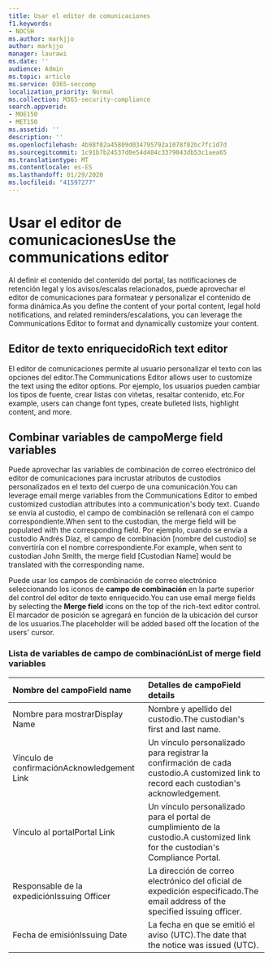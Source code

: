 ```yaml
---
title: Usar el editor de comunicaciones
f1.keywords:
- NOCSH
ms.author: markjjo
author: markjjo
manager: laurawi
ms.date: ''
audience: Admin
ms.topic: article
ms.service: O365-seccomp
localization_priority: Normal
ms.collection: M365-security-compliance
search.appverid:
- MOE150
- MET150
ms.assetid: ''
description: ''
ms.openlocfilehash: 4b98f02a45809d034795792a1078f02bc7fc1d7d
ms.sourcegitcommit: 1c91b7b24537d0e54d484c3379043db53c1aea65
ms.translationtype: MT
ms.contentlocale: es-ES
ms.lasthandoff: 01/29/2020
ms.locfileid: "41597277"
---
```

# <a name="use-the-communications-editor"></a><span data-ttu-id="87b44-102">Usar el editor de comunicaciones</span><span class="sxs-lookup"><span data-stu-id="87b44-102">Use the communications editor</span></span>

<span data-ttu-id="87b44-103">Al definir el contenido del contenido del portal, las notificaciones de retención legal y los avisos/escalas relacionados, puede aprovechar el editor de comunicaciones para formatear y personalizar el contenido de forma dinámica.</span><span class="sxs-lookup"><span data-stu-id="87b44-103">As you define the content of your portal content, legal hold notifications, and related reminders/escalations, you can leverage the Communications Editor to format and dynamically customize your content.</span></span>

## <a name="rich-text-editor"></a><span data-ttu-id="87b44-104">Editor de texto enriquecido</span><span class="sxs-lookup"><span data-stu-id="87b44-104">Rich text editor</span></span> 

<span data-ttu-id="87b44-105">El editor de comunicaciones permite al usuario personalizar el texto con las opciones del editor.</span><span class="sxs-lookup"><span data-stu-id="87b44-105">The Communications Editor allows user to customize the text using the editor options.</span></span> <span data-ttu-id="87b44-106">Por ejemplo, los usuarios pueden cambiar los tipos de fuente, crear listas con viñetas, resaltar contenido, etc.</span><span class="sxs-lookup"><span data-stu-id="87b44-106">For example, users can change font types, create bulleted lists, highlight content, and more.</span></span> 

## <a name="merge-field-variables"></a><span data-ttu-id="87b44-107">Combinar variables de campo</span><span class="sxs-lookup"><span data-stu-id="87b44-107">Merge field variables</span></span>

<span data-ttu-id="87b44-108">Puede aprovechar las variables de combinación de correo electrónico del editor de comunicaciones para incrustar atributos de custodios personalizados en el texto del cuerpo de una comunicación.</span><span class="sxs-lookup"><span data-stu-id="87b44-108">You can leverage email merge variables from the Communications Editor to embed customized custodian attributes into a communication's body text.</span></span> <span data-ttu-id="87b44-109">Cuando se envía al custodio, el campo de combinación se rellenará con el campo correspondiente.</span><span class="sxs-lookup"><span data-stu-id="87b44-109">When sent to the custodian, the merge field will be populated with the corresponding field.</span></span> <span data-ttu-id="87b44-110">Por ejemplo, cuando se envía a custodio Andrés Díaz, el campo de combinación [nombre del custodio] se convertiría con el nombre correspondiente.</span><span class="sxs-lookup"><span data-stu-id="87b44-110">For example, when sent to custodian John Smith, the merge field [Custodian Name] would be translated with the corresponding name.</span></span> 

<span data-ttu-id="87b44-111">Puede usar los campos de combinación de correo electrónico seleccionando los iconos de **campo de combinación** en la parte superior del control del editor de texto enriquecido.</span><span class="sxs-lookup"><span data-stu-id="87b44-111">You can use email merge fields by selecting the **Merge field** icons on the top of the rich-text editor control.</span></span> <span data-ttu-id="87b44-112">El marcador de posición se agregará en función de la ubicación del cursor de los usuarios.</span><span class="sxs-lookup"><span data-stu-id="87b44-112">The placeholder will be added based off the location of the users' cursor.</span></span> 

### <a name="list-of-merge-field-variables"></a><span data-ttu-id="87b44-113">Lista de variables de campo de combinación</span><span class="sxs-lookup"><span data-stu-id="87b44-113">List of merge field variables</span></span>

| <span data-ttu-id="87b44-114">Nombre del campo</span><span class="sxs-lookup"><span data-stu-id="87b44-114">Field name</span></span>                  | <span data-ttu-id="87b44-115">Detalles de campo</span><span class="sxs-lookup"><span data-stu-id="87b44-115">Field details</span></span> | 
| :------------------- | :------------------- |
| <span data-ttu-id="87b44-116">Nombre para mostrar</span><span class="sxs-lookup"><span data-stu-id="87b44-116">Display Name</span></span>  | <span data-ttu-id="87b44-117">Nombre y apellido del custodio.</span><span class="sxs-lookup"><span data-stu-id="87b44-117">The custodian's first and last name.</span></span> | 
| <span data-ttu-id="87b44-118">Vínculo de confirmación</span><span class="sxs-lookup"><span data-stu-id="87b44-118">Acknowledgement Link</span></span> | <span data-ttu-id="87b44-119">Un vínculo personalizado para registrar la confirmación de cada custodio.</span><span class="sxs-lookup"><span data-stu-id="87b44-119">A customized link to record each custodian's acknowledgement.</span></span>|                 |
| <span data-ttu-id="87b44-120">Vínculo al portal</span><span class="sxs-lookup"><span data-stu-id="87b44-120">Portal Link</span></span>     | <span data-ttu-id="87b44-121">Un vínculo personalizado para el portal de cumplimiento de la custodio.</span><span class="sxs-lookup"><span data-stu-id="87b44-121">A customized link for the custodian's Compliance Portal.</span></span>|                |
| <span data-ttu-id="87b44-122">Responsable de la expedición</span><span class="sxs-lookup"><span data-stu-id="87b44-122">Issuing Officer</span></span>                   | <span data-ttu-id="87b44-123">La dirección de correo electrónico del oficial de expedición especificado.</span><span class="sxs-lookup"><span data-stu-id="87b44-123">The email address of the specified issuing officer.</span></span>|                   |
| <span data-ttu-id="87b44-124">Fecha de emisión</span><span class="sxs-lookup"><span data-stu-id="87b44-124">Issuing Date</span></span>                   | <span data-ttu-id="87b44-125">La fecha en que se emitió el aviso (UTC).</span><span class="sxs-lookup"><span data-stu-id="87b44-125">The date that the notice was issued (UTC).</span></span>              |